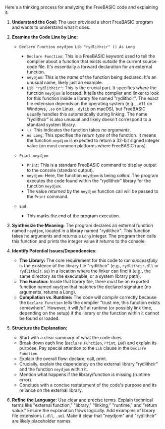 Here's a thinking process for analyzing the FreeBASIC code and explaining it:

1.  **Understand the Goal:** The user provided a short FreeBASIC program and wants to understand what it does.

2.  **Examine the Code Line by Line:**

    *   `Declare Function neydjom Lib "rydlithcir" () As Long`
        *   `Declare Function`: This is a FreeBASIC keyword used to tell the compiler about a function that exists *outside* the current source code file. It's essentially a forward declaration for an external function.
        *   `neydjom`: This is the *name* of the function being declared. It's an unusual name, likely just an example.
        *   `Lib "rydlithcir"`: This is the crucial part. It specifies *where* the function `neydjom` is located. It tells the compiler and linker to look for this function inside a library file named "rydlithcir". The exact file extension depends on the operating system (e.g., `.dll` on Windows, `.so` on Linux, `.dylib` on macOS), but FreeBASIC usually handles this automatically during linking. The name "rydlithcir" is also unusual and likely doesn't correspond to a standard system library.
        *   `()`: This indicates the function takes *no arguments*.
        *   `As Long`: This specifies the *return type* of the function. It means the function `neydjom` is expected to return a 32-bit signed integer value (on most common platforms where FreeBASIC runs).

    *   `Print neydjom`
        *   `Print`: This is a standard FreeBASIC command to display output to the console (standard output).
        *   `neydjom`: Here, the function `neydjom` is being *called*. The program executes the code found within the "rydlithcir" library for the function `neydjom`.
        *   The value *returned* by the `neydjom` function call will be passed to the `Print` command.

    *   `End`
        *   This marks the end of the program execution.

3.  **Synthesize the Meaning:** The program declares an external function named `neydjom`, located in a library named "rydlithcir". This function takes no arguments and returns a `Long` integer. The program then calls this function and prints the integer value it returns to the console.

4.  **Identify Potential Issues/Dependencies:**
    *   **The Library:** The core requirement for this code to *run successfully* is the existence of the library file "rydlithcir" (e.g., `rydlithcir.dll` or `rydlithcir.so`) in a location where the linker can find it (e.g., the same directory as the executable, or a system library path).
    *   **The Function:** Inside that library file, there *must* be an exported function named `neydjom` that matches the declared signature (no arguments, returns a Long).
    *   **Compilation vs. Runtime:** The code will *compile* correctly because the `Declare Function` tells the compiler "trust me, this function exists somewhere". However, it will *fail* at runtime (or possibly link time, depending on the setup) if the library or the function within it cannot be found or loaded.

5.  **Structure the Explanation:**
    *   Start with a clear summary of what the code does.
    *   Break down each line (`Declare Function`, `Print`, `End`) and explain its purpose. Pay special attention to the `Lib` clause in the `Declare Function`.
    *   Explain the overall flow: declare, call, print.
    *   Crucially, explain the dependency on the external library "rydlithcir" and the function `neydjom` within it.
    *   Mention what happens if the library/function is missing (runtime error).
    *   Conclude with a concise restatement of the code's purpose and its reliance on the external library.

6.  **Refine the Language:** Use clear and precise terms. Explain technical terms like "external function," "library," "linking," "runtime," and "return value." Ensure the explanation flows logically. Add examples of library file extensions (`.dll`, `.so`). Make it clear that "neydjom" and "rydlithcir" are likely placeholder names.